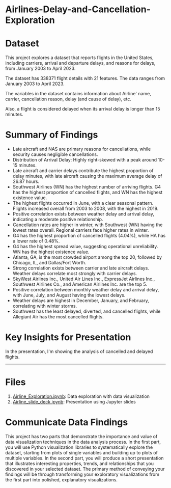 # Airlines-Delay-and-Cancellation-Exploration
# Dataset
This project explores a dataset that reports flights in the United States, including carriers, arrival and departure delays, and reasons for delays, from January 2003 to April 2023.

The dataset has 338371 flight details with 21 features. The data ranges from January 2003 to April 2023.

The variables in the dataset contains information about Airline' name, carrier, cancellation reason, delay (and cause of delay), etc.

Also, a flight is considered delayed when its arrival delay is longer than 15 minutes.

# Summary of Findings
- Late aircraft and NAS are primary reasons for cancellations, while security causes negligible cancellations.
- Distribution of Arrival Delay: Highly right-skewed with a peak around 10-15 minutes.
- Late aircraft and carrier delays contribute the highest proportion of delay minutes, with late aircraft causing the maximum average delay of 26.87 hours.
- Southwest Airlines (WN) has the highest number of arriving flights. G4 has the highest proportion of cancelled flights, and WN has the highest existence value.
- The highest flights occurred in June, with a clear seasonal pattern. Flights increased overall from 2003 to 2008, with the highest in 2019.
- Positive correlation exists between weather delay and arrival delay, indicating a moderate positive relationship.
- Cancellation rates are higher in winter, with Southwest (WN) having the lowest rates overall. Regional carriers face higher rates in winter.
- G4 has the highest proportion of cancelled flights (4.04%), while HA has a lower rate of 0.48%.
- G4 has the highest spread value, suggesting operational unreliability. WN has the highest existence value.
- Atlanta, GA, is the most crowded airport among the top 20, followed by Chicago, IL, and Dallas/Fort Worth.
- Strong correlation exists between carrier and late aircraft delays. Weather delays correlate most strongly with carrier delays.
- SkyWest Airlines Inc., United Air Lines Inc., ExpressJet Airlines Inc., Southwest Airlines Co., and American Airlines Inc. are the top 5.
- Positive correlation between monthly weather delay and arrival delay, with June, July, and August having the lowest delays.
- Weather delays are highest in December, January, and February, correlating with winter storms.
- Southwest has the least delayed, diverted, and cancelled flights, while Allegiant Air has the most cancelled flights.

# Key Insights for Presentation

In the presentation, I'm showing the analysis of cancelled and delayed flights.

---------------------------------------------------------------------------------------------------------------------------------------------------------------------------------------
# Files
1. [Airline_Exploration.ipynb]: Data exploration with data visualization
2. [Airline_slide_deck.ipynb]: Presentation using Jupyter slides

# Communicate Data Findings
This project has two parts that demonstrate the importance and value of data visualization techniques in the data analysis process. In the first part, you will use Python visualization libraries to systematically explore the dataset, starting from plots of single variables and building up to plots of multiple variables. In the second part, you will produce a short presentation that illustrates interesting properties, trends, and relationships that you discovered in your selected dataset. The primary method of conveying your findings will be through transforming your exploratory visualizations from the first part into polished, explanatory visualizations.

[Airline_Exploration.ipynb]:<Airline_Exploration.ipynb>
[Airline_slide_deck.ipynb]:<Airline_slide_deck.ipynb>
